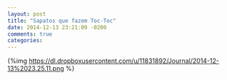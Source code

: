 ```yaml
---
layout: post
title: "Sapatos que fazem Toc-Toc"
date: 2014-12-13 23:21:09 -0200
comments: true
categories: 
---
```


{%img https://dl.dropboxusercontent.com/u/11831892/Journal/2014-12-13%2023.25.11.png %}
